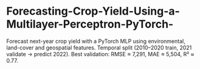 # Forecasting-Crop-Yield-Using-a-Multilayer-Perceptron-PyTorch-
Forecast next-year crop yield with a PyTorch MLP using environmental, land-cover and geospatial features. Temporal split (2010–2020 train, 2021 validate → predict 2022). Best validation: RMSE ≈ 7,291, MAE ≈ 5,504, R² ≈ 0.77.
